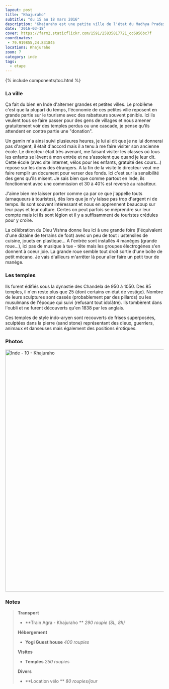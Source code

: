 ```yaml
---
layout: post
title: "Khajuraho"
subtitle: "du 15 au 18 mars 2016"
description: "Khajuraho est une petite ville de l'état du Madhya Pradesh. Elle est réputé pour ses temples recouverts de sculptures érotiques classés au patrimoine mondial de l'humanité"
date: '2016-03-18'
cover: https://farm2.staticflickr.com/1591/25835817721_cc6956bc7f
coordinates:
 - 79.919855,24.831845
locations: Khajuraho 
zoom: 7
category: inde
tags:
  - etape
---
```


{% include components/toc.html %}

### La ville

Ça fait du bien en Inde d'alterner grandes et petites villes. Le problème c'est que la plupart du temps, l'économie de ces petites ville reposent en grande partie sur le tourisme avec des rabatteurs souvent pénible. Ici ils veulent tous se faire passer pour des gens de villages et nous amener gratuitement voir des temples perdus ou une cascade, je pense qu'ils attendent en contre partie une "donation". 

Un gamin m'a ainsi suivi plusieures heures, je lui ai dit que je ne lui donnerai pas d'argent, il était d'accord mais il a tenu à me faire visiter son ancienne école. Le directeur était très avenant, me faisant visiter les classes où tous les enfants se lèvent à mon entrée et ne s'assoient que quand je leur dit. Cette école  (avec site internet, vélos pour les enfants, gratuité des cours...) repose sur les dons des étrangers. A la fin de la visite le directeur veut me faire remplir un document pour verser des fonds. Ici c'est sur la sensibilité des gens qu'ils misent. Je sais bien que comme partout en Inde, ils fonctionnent avec une commission  et 30 à 40% est reversé au rabatteur. 

J'aime bien me laisser porter comme ça par ce que j'appelle touts (arnaqueurs à touristes), dès lors que je n'y laisse pas trop d'argent ni de temps. Ils sont souvent intéressant et nous en apprennent beaucoup sur leur pays et leur culture. Certes on peut parfois se méprendre sur leur compte mais ici ils sont légion et il y a suffisamment de touristes crédules pour y croire.

La célébration du Dieu Vishna donne lieu ici à une grande foire (l'équivalent d'une dizaine de terrains de foot) avec un peu de tout : ustensiles de cuisine, jouets en plastique... A l'entrée sont installés 4 manèges (grande roue...), ici pas de musique à tue - tête mais les groupes électrogènes s'en donnent à coeur joie. La grande roue semble tout droit sortie d'une boîte de petit mécano. Je vais d'ailleurs m'arrêter là pour aller faire un petit tour de manège.

### Les temples

Ils furent édifiés sous la dynastie des Chandela de 950 à 1050. Des 85 temples, il n'en reste plus que 25 (dont certains en état de vestige). Nombre de leurs sculptures sont cassés  (probablement par des pillards) ou les musulmans de l'époque qui suivi (refusant tout idolâtre). Ils tombèrent dans l'oubli et ne furent découverts qu'en 1838 par les anglais.

Ces temples de style indo-aryen sont recouverts de frises superposées, sculptées dans la pierre (sand stone) représentant des dieux, guerriers, animaux et danseuses mais également des positions érotiques.

### Photos
<a data-flickr-embed="true"  href="https://www.flickr.com/photos/planitude/albums/72157666188282175" title="Inde - 10 - Khajuraho"><img src="https://farm2.staticflickr.com/1554/25904837306_1008e55256_b.jpg" width="1024" height="768" alt="Inde - 10 - Khajuraho"></a><script async src="//embedr.flickr.com/assets/client-code.js" charset="utf-8"></script>


### Notes

>**Transport**
>
>- **Train Agra - Khajuraho ** *290 roupie (SL, 8h)*
>
>**Hébergement**
>
>- **Yogi Guest house** *400 roupies*
>
>**Visites**
>
>- **Temples** *250 roupies*
>
>**Divers**
>
>- **Location vélo ** *80 roupies/jour*
